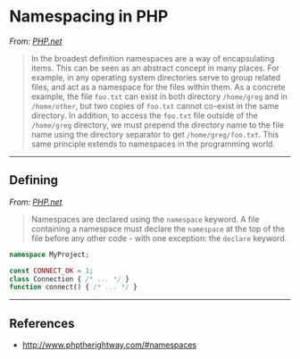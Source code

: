 # Namespacing in PHP

*From: [PHP.net](http://php.net/manual/en/language.namespaces.rationale.php)*

> In the broadest definition namespaces are a way of encapsulating items. This can be seen as an abstract concept in many places. For example, in any operating system directories serve to group related files, and act as a namespace for the files within them. As a concrete example, the file `foo.txt` can exist in both directory `/home/greg` and in `/home/other`, but two copies of `foo.txt` cannot co-exist in the same directory. In addition, to access the `foo.txt` file outside of the `/home/greg` directory, we must prepend the directory name to the file name using the directory separator to get `/home/greg/foo.txt`. This same principle extends to namespaces in the programming world.

---

## Defining

*From: [PHP.net](http://php.net/manual/en/language.namespaces.definition.php)*

> Namespaces are declared using the `namespace` keyword. A file containing a namespace must declare the `namespace` at the top of the file before any other code - with one exception: the `declare` keyword.

```php
namespace MyProject;

const CONNECT_OK = 1;
class Connection { /* ... */ }
function connect() { /* ... */ }
```

---

## References

-   <http://www.phptherightway.com/#namespaces>
